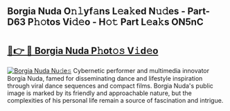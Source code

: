 ## Borgia Nuda O𝚗𝚕yf𝚊ns L𝚎a𝚔ed N𝚞𝚍es - Part-D63 P𝚑𝚘tos Vi𝚍𝚎o - H𝚘𝚝 Part L𝚎a𝚔s ON5nC

# <h2><a href="http://kf1gmf2.oniu.top/?m=Borgia+Nuda">🔗👉 🔴 Borgia Nuda P𝚑ot𝚘𝚜 V𝚒d𝚎o</a></h2>

[![Borgia Nuda Nu𝚍e𝚜](https://i.imgur.com/0qMVB7G.gif)](http://kf1gmf2.oniu.top/?m=Borgia+Nuda)
Cybernetic performer and multimedia innovator Borgia Nuda, famed for disseminating dance and lifestyle inspiration through viral dance sequences and compact films. Borgia Nuda's public image is marked by its friendly and approachable nature, but the complexities of his personal life remain a source of fascination and intrigue.  
